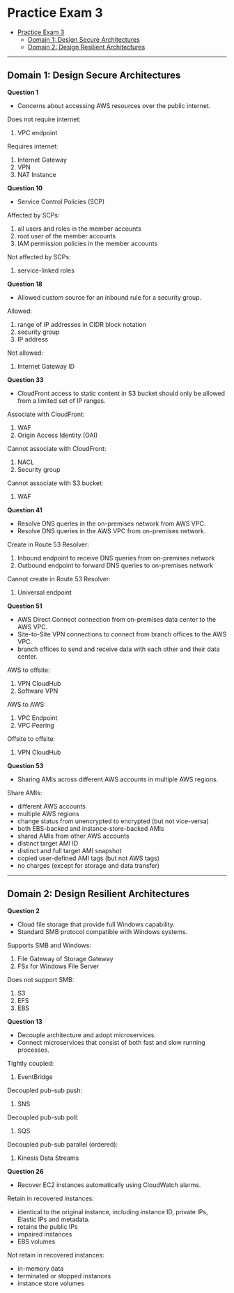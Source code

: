 # Practice Exam 3

<!-- TOC -->

- [Practice Exam 3](#practice-exam-3)
    - [Domain 1: Design Secure Architectures](#domain-1-design-secure-architectures)
    - [Domain 2: Design Resilient Architectures](#domain-2-design-resilient-architectures)

<!-- /TOC -->

---
## Domain 1: Design Secure Architectures

**Question 1**

* Concerns about accessing AWS resources over the public internet.

Does not require internet:
1. VPC endpoint

Requires internet:
1. Internet Gateway
2. VPN
3. NAT Instance

**Question 10**

* Service Control Policies (SCP)

Affected by SCPs:
1. all users and roles in the member accounts
2. root user of the member accounts
3. IAM permission policies in the member accounts

Not affected by SCPs:
1. service-linked roles

**Question 18**

* Allowed custom source for an inbound rule for a security group.

Allowed:
1. range of IP addresses in CIDR block notation
2. security group
3. IP address

Not allowed:
1. Internet Gateway ID

**Question 33**

* CloudFront access to static content in S3 bucket should only be allowed from a limited set of IP ranges.

Associate with CloudFront:
1. WAF
2. Origin Access Identity (OAI)

Cannot associate with CloudFront:
1. NACL
2. Security group

Cannot associate with S3 bucket:
1. WAF

**Question 41**

* Resolve DNS queries in the on-premises network from AWS VPC.
* Resolve DNS queries in the AWS VPC from on-premises network.

Create in Route 53 Resolver:
1. Inbound endpoint to receive DNS queries from on-premises network
2. Outbound endpoint to forward DNS queries to on-premises network

Cannot create in Route 53 Resolver:
1. Universal endpoint

**Question 51**

* AWS Direct Connect connection from on-premises data center to the AWS VPC.
* Site-to-Site VPN connections to connect from branch offices to the AWS VPC.
* branch offices to send and receive data with each other and their data center.

AWS to offsite:
1. VPN CloudHub
2. Software VPN

AWS to AWS:
1. VPC Endpoint
2. VPC Peering

Offsite to offsite:
1. VPN CloudHub

**Question 53**

* Sharing AMIs across different AWS accounts in multiple AWS regions.

Share AMIs:
* different AWS accounts
* multiple AWS regions
* change status from unencrypted to encrypted (but not vice-versa)
* both EBS-backed and instance-store-backed AMIs
* shared AMIs from other AWS accounts
* distinct target AMI ID
* distinct and full target AMI snapshot
* copied user-defined AMI tags (but not AWS tags)
* no charges (except for storage and data transfer)

---
## Domain 2: Design Resilient Architectures

**Question 2**

* Cloud file storage that provide full Windows capability.
* Standard SMB protocol compatible with Windows systems.

Supports SMB and Windows:
1. File Gateway of Storage Gateway
2. FSx for Windows File Server

Does not support SMB:
1. S3
2. EFS
3. EBS

**Question 13**

* Decouple architecture and adopt microservices.
* Connect microservices that consist of both fast and slow running processes.

Tightly coupled:
1. EventBridge

Decoupled pub-sub push:
1. SNS

Decoupled pub-sub poll:
1. SQS

Decoupled pub-sub parallel (ordered):
1. Kinesis Data Streams

**Question 26**

* Recover EC2 instances automatically using CloudWatch alarms.

Retain in recovered instances:
* identical to the original instance, including instance ID, private IPs, Elastic IPs and metadata.
* retains the public IPs
* impaired instances
* EBS volumes

Not retain in recovered instances:
* in-memory data
* terminated or stopped instances
* instance store volumes